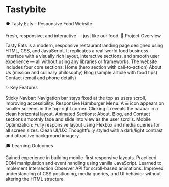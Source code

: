 # Tastybite
🍽️ Tasty Eats – Responsive Food Website

Fresh, responsive, and interactive — just like our food.
📌 Project Overview

Tasty Eats is a modern, responsive restaurant landing page designed using HTML, CSS, and JavaScript. It replicates a real-world food business interface with a visually rich layout, interactive sections, and smooth user experience — all without using any libraries or frameworks.
The website includes four core sections:
Home (hero section with call-to-action)
About Us (mission and culinary philosophy)
Blog (sample article with food tips)
Contact (email and phone details)

✨ Key Features

Sticky Navbar: Navigation bar stays fixed at the top as users scroll, improving accessibility.
Responsive Hamburger Menu: A ☰ icon appears on smaller screens in the top-right corner. Clicking it reveals the navbar in a clean horizontal layout.
Animated Sections: About, Blog, and Contact sections smoothly fade and slide into view as the user scrolls.
Mobile Optimization: Fully responsive layout using Flexbox and media queries for all screen sizes.
Clean UI/UX: Thoughtfully styled with a dark/light contrast and attractive background imagery.

🎓 Learning Outcomes

Gained experience in building mobile-first responsive layouts.
Practiced DOM manipulation and event handling using vanilla JavaScript.
Learned to implement Intersection Observer API for scroll-based animations.
Improved understanding of CSS positioning, media queries, and UI behavior without altering the HTML structure.
